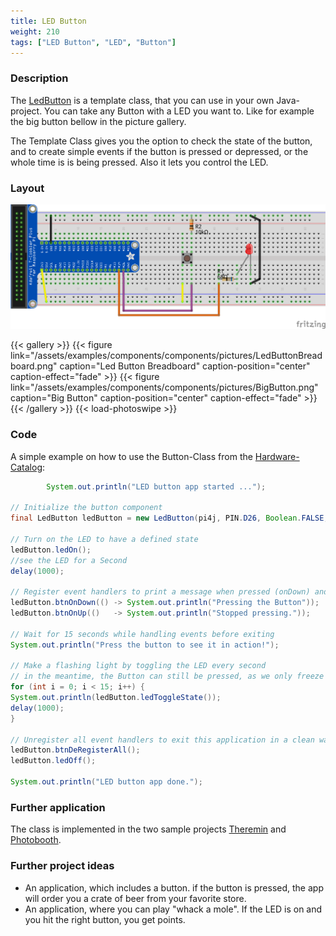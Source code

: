 ```yaml
---
title: LED Button
weight: 210
tags: ["LED Button", "LED", "Button"]
---
```


### Description

The [LedButton](https://github.com/Pi4J/pi4j-example-components/tree/main/src/main/java/com/pi4j/catalog/components/LedButton.java) is a template class, that you can use in your own Java-project.
You can take any Button with a LED you want to. Like for example the big button bellow in the picture gallery.

The Template Class gives you the option to check the state of the button, and to create simple events if the button is pressed or depressed, or the whole time is is being pressed. Also it lets you control the LED.

### Layout

![LEDButton Layout](/assets/examples/components/components/Layout-LEDButton.png)

{{< gallery >}}
{{< figure link="/assets/examples/components/components/pictures/LedButtonBreadboard.png" caption="Led Button Breadboard" caption-position="center" caption-effect="fade" >}}
{{< figure link="/assets/examples/components/components/pictures/BigButton.png" caption="Big Button" caption-position="center" caption-effect="fade" >}}
{{< /gallery >}}
{{< load-photoswipe >}}

### Code

A simple example on how to use the Button-Class from the [Hardware-Catalog](https://github.com/Pi4J/pi4j-example-components):

```java
        System.out.println("LED button app started ...");

// Initialize the button component
final LedButton ledButton = new LedButton(pi4j, PIN.D26, Boolean.FALSE, PIN.PWM19);

// Turn on the LED to have a defined state
ledButton.ledOn();
//see the LED for a Second
delay(1000);

// Register event handlers to print a message when pressed (onDown) and depressed (onUp)
ledButton.btnOnDown(() -> System.out.println("Pressing the Button"));
ledButton.btnOnUp(()   -> System.out.println("Stopped pressing."));

// Wait for 15 seconds while handling events before exiting
System.out.println("Press the button to see it in action!");

// Make a flashing light by toggling the LED every second
// in the meantime, the Button can still be pressed, as we only freeze the main thread
for (int i = 0; i < 15; i++) {
System.out.println(ledButton.ledToggleState());
delay(1000);
}

// Unregister all event handlers to exit this application in a clean way
ledButton.btnDeRegisterAll();
ledButton.ledOff();

System.out.println("LED button app done.");
```

### Further application

The class is implemented in the two sample projects [Theremin](https://github.com/DieterHolz/RaspPiTheremin) and [Photobooth](https://github.com/DieterHolz/PhotoBooth).

### Further project ideas

- An application, which includes a button. if the button is pressed, the app will order you a crate of beer from your favorite store.
- An application, where you can play "whack a mole". If the LED is on and you hit the right button, you get points.
